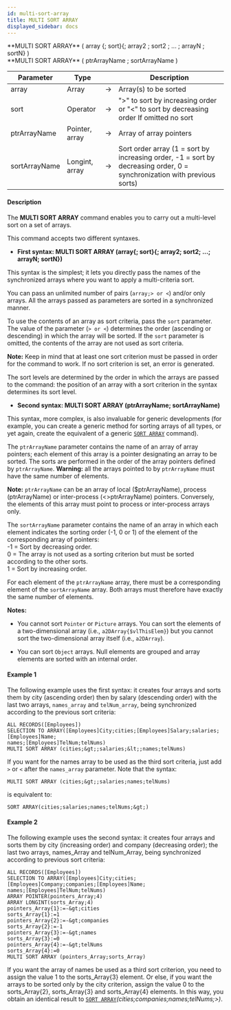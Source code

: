 ```yaml
---
id: multi-sort-array
title: MULTI SORT ARRAY
displayed_sidebar: docs
---
```



<!-- REF #_command_.MULTI SORT ARRAY.Syntax-->**MULTI SORT ARRAY** ( array {; sort}{; array2 ; sort2 ; ... ; arrayN ; sortN} ) <br/>**MULTI SORT ARRAY** ( ptrArrayName ; sortArrayName )<!-- END REF-->


<!-- REF #_command_.MULTI SORT ARRAY.Params -->
|Parameter|Type||Description|
|---------|--- |:---:|------|
|array|Array|->|Array(s) to be sorted|
|sort|Operator|->| ">" to sort by increasing order or  "<" to sort by decreasing order If omitted  no sort|
|ptrArrayName |Pointer, array|->|Array of array pointers|
|sortArrayName |Longint, array|->|Sort order array (1 = sort by increasing order, -1 = sort by decreasing order, 0 = synchronization with previous sorts)|
<!-- END REF -->


#### Description




The **MULTI SORT ARRAY** command enables you to carry out a multi-level sort on a set of arrays. 

This command accepts two different syntaxes. 

* **First syntax: MULTI SORT ARRAY (array{; sort}{; array2; sort2; ...; arrayN; sortN})** 

This syntax is the simplest; it lets you directly pass the names of the synchronized arrays where you want to apply a multi-criteria sort.

You can pass an unlimited number of pairs (`array;> or <`) and/or only arrays. All the arrays passed as parameters are sorted in a synchronized manner.

To use the contents of an array as sort criteria, pass the `sort` parameter. The value of the parameter (`> or <`) determines the order (ascending or descending) in which the array will be sorted. If the `sort` parameter is omitted, the contents of the array are not used as sort criteria.

**Note:** Keep in mind that at least one sort criterion must be passed in order for the command to work. If no sort criterion is set, an error is generated.

The sort levels are determined by the order in which the arrays are passed to the command: the position of an array with a sort criterion in the syntax determines its sort level. 

* **Second syntax: MULTI SORT ARRAY (ptrArrayName; sortArrayName)** 

This syntax, more complex, is also invaluable for generic developments (for example, you can create a generic method for sorting arrays of all types, or yet again, create the equivalent of a generic [`SORT ARRAY`](sort-array.md) command).

The `ptrArrayName` parameter contains the name of an array of array pointers; each element of this array is a pointer designating an array to be sorted. The sorts are performed in the order of the array pointers defined by `ptrArrayName`. **Warning:** all the arrays pointed to by `ptrArrayName` must have the same number of elements.

**Note:** `ptrArrayName` can be an array of local ($ptrArrayName), process (ptrArrayName) or inter-process (&lt;&gt;ptrArrayName) pointers. Conversely, the elements of this array must point to process or inter-process arrays only.

The `sortArrayName` parameter contains the name of an array in which each element indicates the sorting order (-1, 0 or 1) of the element of the corresponding array of pointers:<br />-1 = Sort by decreasing order.<br />0 = The array is not used as a sorting criterion but must be sorted according to the other sorts. <br />1 = Sort by increasing order.

For each element of the `ptrArrayName` array, there must be a corresponding element of the `sortArrayName` array. Both arrays must therefore have exactly the same number of elements.

**Notes:**  

* You cannot sort `Pointer` or `Picture` arrays. You can sort the elements of a two-dimensional array (i.e., `a2DArray{$vlThisElem}`) but you cannot sort the two-dimensional array itself (i.e., `a2DArray`).

* You can sort `Object` arrays. Null elements are grouped and array elements are sorted with an internal order. 


#### Example 1


 The following example uses the first syntax: it creates four arrays and sorts them by city (ascending order) then by salary (descending order) with the last two arrays, `names_array` and `telNum_array`,  being synchronized according to the previous sort criteria:
```4d
ALL RECORDS([Employees])
SELECTION TO ARRAY([Employees]City;cities;[Employees]Salary;salaries;[Employees]Name;
names;[Employees]TelNum;telNums)
MULTI SORT ARRAY (cities;&gt;;salaries;&lt;;names;telNums)
```
If you want for the names array to be used as the third sort criteria, just add `>` or `<` after the `names_array` parameter. 
Note that the syntax:
```4d
MULTI SORT ARRAY (cities;&gt;;salaries;names;telNums)
```
is equivalent to:
```4d
SORT ARRAY(cities;salaries;names;telNums;&gt;)
```



#### Example 2


The following example uses the second syntax: it creates four arrays and sorts them by city (increasing order) and company (decreasing order); the last two arrays, names_Array and telNum_Array, being synchronized according to previous sort criteria:
```4d
ALL RECORDS([Employees])
SELECTION TO ARRAY([Employees]City;cities;[Employees]Company;companies;[Employees]Name;
names;[Employees]TelNum;telNums)
ARRAY POINTER(pointers_Array;4)
ARRAY LONGINT(sorts_Array;4)
pointers_Array{1}:=-&gt;cities
sorts_Array{1}:=1
pointers_Array{2}:=-&gt;companies
sorts_Array{2}:=-1
pointers_Array{3}:=-&gt;names
sorts_Array{3}:=0
pointers_Array{4}:=-&gt;telNums
sorts_Array{4}:=0
MULTI SORT ARRAY (pointers_Array;sorts_Array)
```
If you want the array of names be used as a third sort criterion, you need to assign the value 1 to the sorts_Array{3} element. Or else, if you want the arrays to be sorted only by the city criterion, assign the value 0 to the sorts_Array{2}, sorts_Array{3} and sorts_Array{4} elements. In this way, you obtain an identical result to [`SORT ARRAY`](sort-array.md)*(cities;companies;names;telNums;&gt;)*. 


